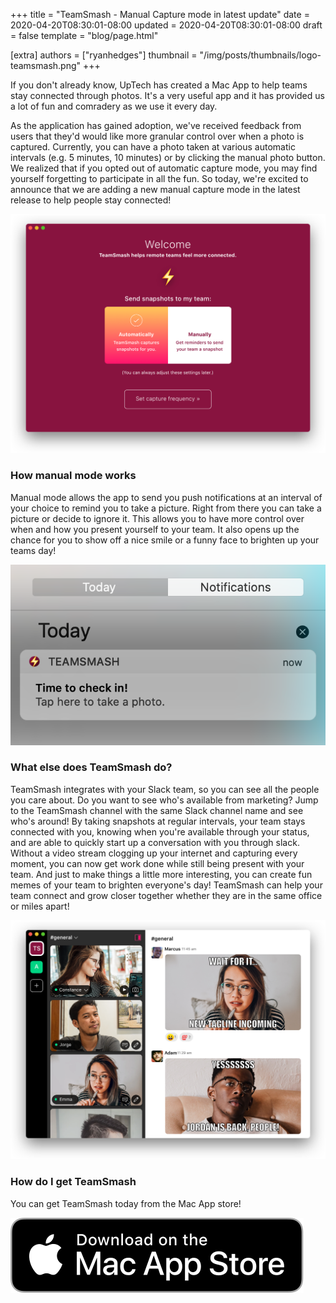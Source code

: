 +++
title = "TeamSmash - Manual Capture mode in latest update"
date = 2020-04-20T08:30:01-08:00
updated = 2020-04-20T08:30:01-08:00
draft = false
template = "blog/page.html"

[extra]
authors = ["ryanhedges"]
thumbnail = "/img/posts/thumbnails/logo-teamsmash.png"
+++

If you don't already know, UpTech has created a Mac App to help teams stay connected through photos. It's a very useful app and it has provided us a lot of fun and comradery as we use it every day.

As the application has gained adoption, we've received feedback from users that they'd would like more granular control over when a photo is captured. Currently, you can have a photo taken at various automatic intervals (e.g. 5 minutes, 10 minutes) or by clicking the manual photo button. We realized that if you opted out of automatic capture mode, you may find yourself forgetting to participate in all the fun. So today, we're excited to announce that we are adding a new manual capture mode in the latest release to help people stay connected!

![TeamSmash - Make memes to have fun with your team!](how_often@2x.png)

### How manual mode works

Manual mode allows the app to send you push notifications at an interval of your choice to remind you to take a picture. Right from there you can take a picture or decide to ignore it. This allows you to have more control over when and how you present yourself to your team. It also opens up the chance for you to show off a nice smile or a funny face to brighten up your teams day!

![TeamSmash - Notification Reminders so you know when to snap a pic](notification-reminder.png)

### What else does TeamSmash do?

TeamSmash integrates with your Slack team, so you can see all the people you care about. Do you want to see who's available from marketing? Jump to the TeamSmash channel with the same Slack channel name and see who's around! By taking snapshots at regular intervals, your team stays connected with you, knowing when you're available through your status, and are able to quickly start up a conversation with you through slack. Without a video stream clogging up your internet and capturing every moment, you can now get work done while still being present with your team. And just to make things a little more interesting, you can create fun memes of your team to brighten everyone's day! TeamSmash can help your team connect and grow closer together whether they are in the same office or miles apart!

![TeamSmash - Make memes to have fun with your team!](meme-feed@2x.png)

### How do I get TeamSmash

You can get TeamSmash today from the Mac App store!

[![TeamSmash - Download from the Mac App Store](Download_on_the_Mac_App_Store_Badge_blk.svg)](https://apps.apple.com/us/app/teamsmash/id1487662886)
